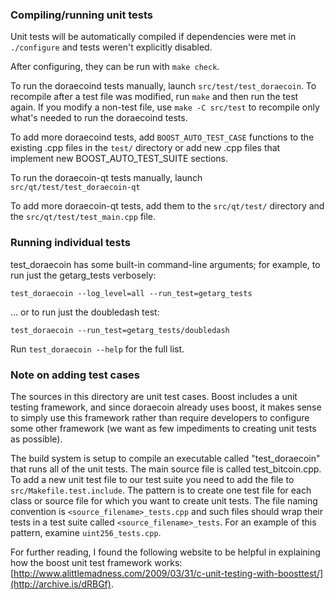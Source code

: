 ### Compiling/running unit tests

Unit tests will be automatically compiled if dependencies were met in `./configure`
and tests weren't explicitly disabled.

After configuring, they can be run with `make check`.

To run the doraecoind tests manually, launch `src/test/test_doraecoin`. To recompile
after a test file was modified, run `make` and then run the test again. If you
modify a non-test file, use `make -C src/test` to recompile only what's needed
to run the doraecoind tests.

To add more doraecoind tests, add `BOOST_AUTO_TEST_CASE` functions to the existing
.cpp files in the `test/` directory or add new .cpp files that
implement new BOOST_AUTO_TEST_SUITE sections.

To run the doraecoin-qt tests manually, launch `src/qt/test/test_doraecoin-qt`

To add more doraecoin-qt tests, add them to the `src/qt/test/` directory and
the `src/qt/test/test_main.cpp` file.

### Running individual tests

test_doraecoin has some built-in command-line arguments; for
example, to run just the getarg_tests verbosely:

    test_doraecoin --log_level=all --run_test=getarg_tests

... or to run just the doubledash test:

    test_doraecoin --run_test=getarg_tests/doubledash

Run `test_doraecoin --help` for the full list.

### Note on adding test cases

The sources in this directory are unit test cases.  Boost includes a
unit testing framework, and since doraecoin already uses boost, it makes
sense to simply use this framework rather than require developers to
configure some other framework (we want as few impediments to creating
unit tests as possible).

The build system is setup to compile an executable called "test_doraecoin"
that runs all of the unit tests.  The main source file is called
test_bitcoin.cpp. To add a new unit test file to our test suite you need
to add the file to `src/Makefile.test.include`. The pattern is to create
one test file for each class or source file for which you want to create
unit tests.  The file naming convention is `<source_filename>_tests.cpp`
and such files should wrap their tests in a test suite
called `<source_filename>_tests`. For an example of this pattern,
examine `uint256_tests.cpp`.

For further reading, I found the following website to be helpful in
explaining how the boost unit test framework works:
[http://www.alittlemadness.com/2009/03/31/c-unit-testing-with-boosttest/](http://archive.is/dRBGf).
